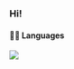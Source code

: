 ### Hi!

#### 👨‍💻 Languages

<img src="https://img.shields.io/badge/HTML5-E34F26?style=for-the-badge&logo=html5&logoColor=white
" />
